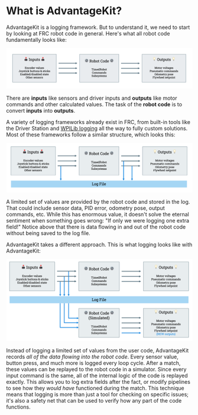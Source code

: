 # What is AdvantageKit?

AdvantageKit is a logging framework. But to understand it, we need to start by looking at FRC robot code in general. Here's what all robot code fundamentally looks like:

![Logging Diagram #1](img/what-is-diagram-1.png)

There are **inputs** like sensors and driver inputs and **outputs** like motor commands and other calculated values. The task of the **robot code** is to convert **inputs** into **outputs**.

A variety of logging frameworks already exist in FRC, from built-in tools like the Driver Station and [WPILib logging](https://docs.wpilib.org/en/stable/docs/software/telemetry/datalog.html) all the way to fully custom solutions. Most of these frameworks follow a similar structure, which looks this:

![Logging Diagram #2](img/what-is-diagram-2.png)

A limited set of values are provided by the robot code and stored in the log. That could include sensor data, PID error, odometry pose, output commands, etc. While this has enormous value, it doesn't solve the eternal sentiment when something goes wrong: "If only we were logging one extra field!" Notice above that there is data flowing in and out of the robot code without being saved to the log file.

AdvantageKit takes a different approach. This is what logging looks like with AdvantageKit:

![Logging Diagram #3](img/what-is-diagram-3.png)

Instead of logging a limited set of values from the user code, AdvantageKit records _all of the data flowing into the robot code_. Every sensor value, button press, and much more is logged every loop cycle. After a match, these values can be replayed to the robot code in a simulator. Since every input command is the same, all of the internal logic of the code is replayed exactly. This allows you to log extra fields after the fact, or modify pipelines to see how they _would have_ functioned during the match. This technique means that logging is more than just a tool for checking on specific issues; it's also a safety net that can be used to verify how any part of the code functions.
